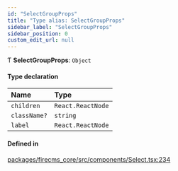 ```yaml
---
id: "SelectGroupProps"
title: "Type alias: SelectGroupProps"
sidebar_label: "SelectGroupProps"
sidebar_position: 0
custom_edit_url: null
---
```


Ƭ **SelectGroupProps**: `Object`

#### Type declaration

| Name | Type |
| :------ | :------ |
| `children` | `React.ReactNode` |
| `className?` | `string` |
| `label` | `React.ReactNode` |

#### Defined in

[packages/firecms_core/src/components/Select.tsx:234](https://github.com/FireCMSco/firecms/blob/d45f3739/packages/firecms_core/src/components/Select.tsx#L234)
